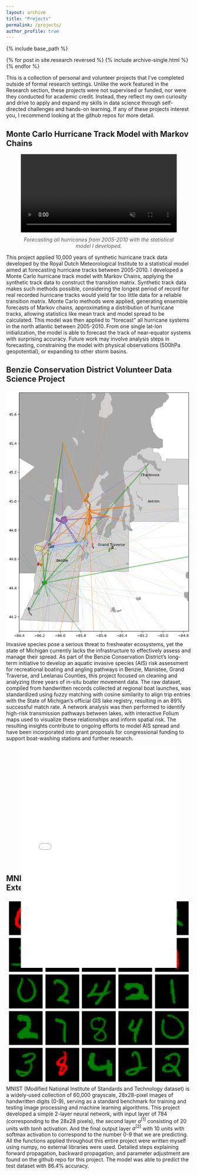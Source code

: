```yaml
---
layout: archive
title: "Projects"
permalink: /projects/
author_profile: true
---
```


{% include base_path %}

{% for post in site.research reversed %}
  {% include archive-single.html %}
{% endfor %}

This is a collection of personal and volunteer projects that I’ve completed outside of formal research settings. Unlike the work featured in the Research section, these projects were not supervised or funded, nor were they conducted for academic credit. Instead, they reflect my own curiosity and drive to apply and expand my skills in data science through self-directed challenges and hands-on learning. If any of these projects interest you, I recommend looking at the github repos for more detail. 

## Monte Carlo Hurricane Track Model with Markov Chains
<figure style="text-align: center;">
  <video controls autoplay muted loop style="width:100%; max-width: 800px;">
    <source src="../files/output.mp4" type="video/mp4">
    Your browser does not support the video tag.
  </video>
  <figcaption style="margin-top: 8px; font-style: italic; color: #555;">
    Forecasting all hurricanes from 2005-2010 with the statistical model I developed. 
  </figcaption>
</figure>
This project applied 10,000 years of synthetic hurricane track data developed by the Royal Dutch Meteorological Institute to a statistical model aimed at forecasting hurricane tracks between 2005-2010. I developed a Monte Carlo hurricane track model with Markov Chains, applying the synthetic track data to construct the transition matrix. Synthetic track data makes such methods possible, considering the longest period of record for real recorded hurricane tracks would yield far too little data for a reliable transition matrix. Monte Carlo methods were applied, generating ensemble forecasts of Markov chains, approximating a distribution of hurricane tracks, allowing statistics like mean track and model spread to be calculated. This model was then applied to "forecast" all hurricane systems in the north atlantic between 2005-2010. From one single lat-lon initialization, the model is able to forecast the track of near-equator systems with surprising accuracy. Future work may involve analysis steps in forecasting, constraining the model with physical observations (500hPa geopotential), or expanding to other storm basins. 

## Benzie Conservation District Volunteer Data Science Project
![](../files/connections3.png)
Invasive species pose a serious threat to freshwater ecosystems, yet the state of Michigan currently lacks the infrastructure to effectively assess and manage their spread. As part of the Benzie Conservation District’s long-term initiative to develop an aquatic invasive species (AIS) risk assessment for recreational boating and angling pathways in Benzie, Manistee, Grand Traverse, and Leelanau Counties, this project focused on cleaning and analyzing three years of in-situ boater movement data. The raw dataset, compiled from handwritten records collected at regional boat launches, was standardized using fuzzy matching with cosine similarity to align trip entries with the State of Michigan’s official GIS lake registry, resulting in an 89% successful match rate. A network analysis was then performed to identify high-risk transmission pathways between lakes, with interactive Folium maps used to visualize these relationships and inform spatial risk. The resulting insights contribute to ongoing efforts to model AIS spread and have been incorporated into grant proposals for congressional funding to support boat-washing stations and further research.
<figure style="text-align: center;">
  <div style="position: relative; width: 100%; height: 0; padding-bottom: 60%;">
    <iframe src="../files/connections.html" width="100%" height="600" style="border:none;">
    </iframe>
  </div>
  <figcaption style="margin-top: 10px; font-size: 0.9rem; color: #555;">
    Map illustrating frequent recreational boater and angler pathways (>3 occurances) between regional lakes in Northern Michigan. 
  </figcaption>
</figure> 

## MNIST Image Classifier Neural Network - No External Libraries/Packages
![](../files/tile.png)
MNIST (Modified National Institute of Standards and Technology dataset) is a widely-used collection of 60,000 grayscale, 28x28-pixel images of handwritten digits (0-9), serving as a standard benchmark for training and testing image processing and machine learning algorithms. This project developed a simple 2-layer neural network, with input layer of 784 (corresponding to the 28x28 pixels), the second layer $a^{[1]}$ consisting of 20 units with $tanh$ activation. And the final output layer $a^{[2]}$ with 10 units with softmax activation to correspond to the number 0-9 that we are predicting. All the functions applied throughout this entire project were written myself using numpy, no external libraries were used. Detailed steps explaining forward propagation, backward propagation, and parameter adjustment are found on the github repo for this project. The model was able to predict the test dataset with 86.4% accuracy. 


